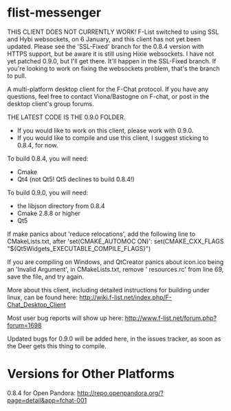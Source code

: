 flist-messenger
===============

THIS CLIENT DOES NOT CURRENTLY WORK!
F-List switched to using SSL and Hybi websockets, on 6 January, and this client has not yet been updated. Please see the 'SSL-Fixed' branch for the 0.8.4 version with HTTPS support, but be aware it is still using Hixie websockets. I have not yet patched 0.9.0, but I'll get there. It'll happen in the SSL-Fixed branch. If you're looking to work on fixing the websockets problem, that's the branch to pull.



A multi-platform desktop client for the F-Chat protocol. If you have any questions, feel free to contact Viona/Bastogne on F-chat, or post in the desktop client's group forums.

THE LATEST CODE IS THE 0.9.0 FOLDER. 
- If you would like to work on this client, please work with 0.9.0. 
- If you would like to compile and use this client, I suggest sticking to 0.8.4, for now.

To build 0.8.4, you will need:
- Cmake
- Qt4 (not Qt5! Qt5 declines to build 0.8.4!)

To build 0.9.0, you will need:
- the libjson directory from 0.8.4
- Cmake 2.8.8 or higher
- Qt5

If make panics about 'reduce relocations', add the following line to CMakeLists.txt, after 'set(CMAKE_AUTOMOC ON)':
  set(CMAKE_CXX_FLAGS "${Qt5Widgets_EXECUTABLE_COMPILE_FLAGS}")
  
If you are compiling on Windows, and QtCreator panics about icon.ico being an 'Invalid Argument', in CMakeLists.txt, remove ' resources.rc' from line 69, save the file, and try again.

More about this client, including detailed instructions for building under linux, can be found here: http://wiki.f-list.net/index.php/F-Chat_Desktop_Client

Most user bug reports will show up here: http://www.f-list.net/forum.php?forum=1698

Updated bugs for 0.9.0 will be added here, in the issues tracker, as soon as the Deer gets this thing to compile. 

Versions for Other Platforms
==============
0.8.4 for Open Pandora: http://repo.openpandora.org/?page=detail&app=fchat-001
